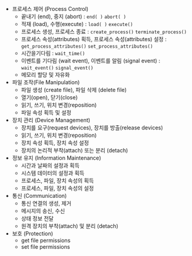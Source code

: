 - 프로세스 제어 (Process Control)
    - 끝내기 (end), 중지 (abort) : `end( )` `abort( )`    
    - 적재 (load), 수행(execute) : `load( )` `execute()`
    - 프로세스 생성, 프로세스 종료 : `create_process()` `terminate_process()`
    - 프로세스 속성(attributes) 획득, 프로세스 속성(attributes) 설정 : `get_process_attributes()` `set_process_attributes()`
    - 시간을기다림 : `wait_time()`
    - 이벤트를 기다림 (wait event), 이벤트를 알림 (signal event) : `wait_event()` `signal_event()`
    - 메모리 할당 및 자유화 
- 파일 조작(File Manipulation)
    - 파일 생성 (create file), 파일 삭제 (delete file)
    - 열기(open), 닫기(close)
    - 읽기, 쓰기, 위치 변경(reposition)
    - 파일 속성 획득 및 설정
- 장치 관리 (Device Management)
    - 장치를 요구(request devices), 장치를 방출(release devices)
    - 읽기, 쓰기, 위치 변경(reposition)
    - 장치 속성 획득, 장치 속성 설정
    - 장치의 논리적 부착(attach) 또는 분리 (detach)
- 정보 유지 (Information Maintenance)
    - 시간과 날짜의 설정과 획득
    - 시스템 데이터의 설정과 획득
    - 프로세스, 파일, 장치 속성의 획득
    - 프로세스, 파일, 장치 속성의 설정
- 통신 (Communication)
    - 통신 연결의 생성, 제거
    - 메시지의 송신, 수신
    - 상태 정보 전달
    - 원격 장치의 부착(attach) 및 분리 (detach)
- 보호 (Protection)
    - get file permissions
    - set file permissions
